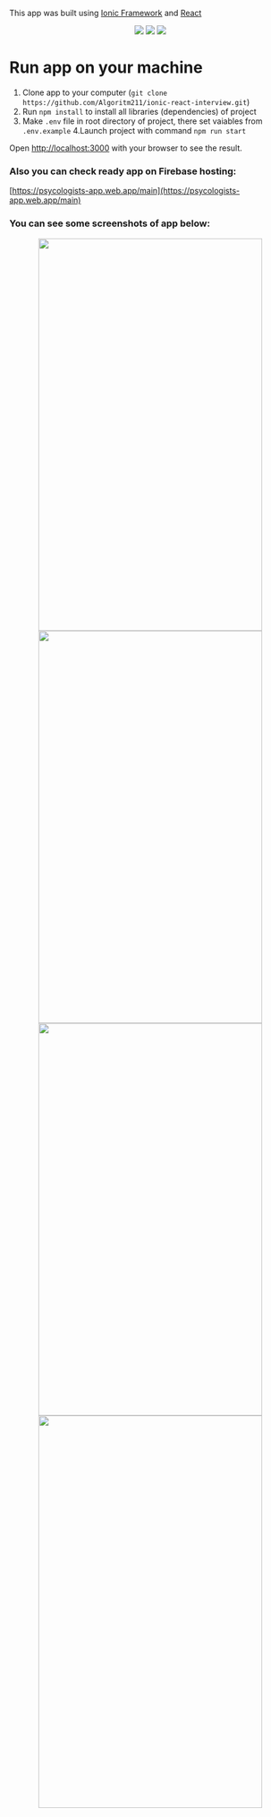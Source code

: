 This app was built using [Ionic Framework](https://ionicframework.com/docs) and [React](https://reactjs.org/)
<p align="center">
  <img src="https://github.com/Algoritm211/ionic-react-interview/actions/workflows/editorconfig.yml/badge.svg">
  <img src="https://github.com/Algoritm211/ionic-react-interview/actions/workflows/eslint.yml/badge.svg">
  <img src="https://img.shields.io/badge/license-MIT-blue.svg">
</p>

# Run app on your machine

1. Clone app to your computer (`git clone https://github.com/Algoritm211/ionic-react-interview.git`)
2. Run `npm install` to install all libraries (dependencies) of project
3. Make `.env` file in root directory of project, there set vaiables from `.env.example`
4.Launch project with command `npm run start`

Open [http://localhost:3000](http://localhost:3000) with your browser to see the result.

### Also you can check ready app on Firebase hosting:
[https://psycologists-app.web.app/main](https://psycologists-app.web.app/main)

### You can see some screenshots of app below:

<p align="center">
  <img src="https://drive.google.com/uc?export=view&id=1jMgmcZ263o6geyfYfUXs-XcWT9yIfKhe" width=400 height=700>
  <img src="https://drive.google.com/uc?export=view&id=1jGhVfYdxMH23sV5fm0YkHe3Hxdnhwggh" width=400 height=700>
  <br>
  <img src="https://drive.google.com/uc?export=view&id=1jKDi6vQX2NQgHdF1dBMvgcbOwW7PGjAn" width=400 height=700>
  <img src="https://drive.google.com/uc?export=view&id=1jGDPCIpQEfFHGZcuIn7gSPrBKSQZdA4A" width=400 height=700>
</p>

